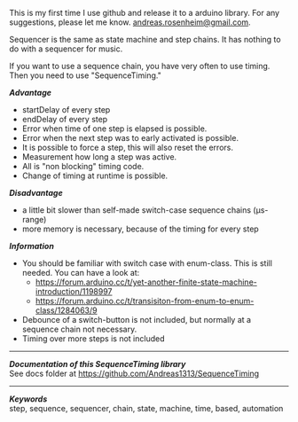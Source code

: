 This is my first time I use github and release it to a arduino library. For any suggestions, please let me know. andreas.rosenheim@gmail.com.

Sequencer is the same as state machine and step chains. It has nothing to do with a sequencer for music.

If you want to use a sequence chain, you have very often to use timing. Then you need to use "SequenceTiming."

***Advantage***
- startDelay of every step
- endDelay of every step
- Error when time of one step is elapsed is possible.
- Error when the next step was to early activated is possible.
- It is possible to force a step, this will also reset the errors.
- Measurement how long a step was active.
- All is "non blocking" timing code.
- Change of timing at runtime is possible.

***Disadvantage***
- a little bit slower than self-made switch-case sequence chains (µs-range)
- more memory is necessary, because of the timing for every step

***Information***
- You should be familiar with switch case with enum-class. This is still needed. You can have a look at:
  - https://forum.arduino.cc/t/yet-another-finite-state-machine-introduction/1198997
  - https://forum.arduino.cc/t/transisiton-from-enum-to-enum-class/1284063/9
- Debounce of a switch-button is not included, but normally at a sequence chain not necessary.
- Timing over more steps is not included
***
***Documentation of this SequenceTiming library***\
See docs folder at https://github.com/Andreas1313/SequenceTiming
***
***Keywords***\
step, sequence, sequencer, chain, state, machine, time, based, automation